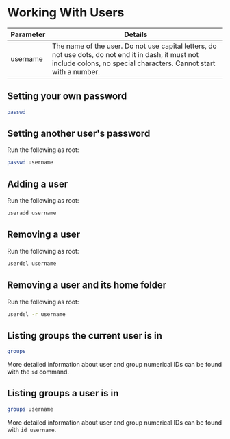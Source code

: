 # Working With Users

| Parameter | Details                                                                              |
| --------- | ---                                                                                  |
| username  |The name of the user. Do not use capital letters, do not use dots, do not end it in dash, it must not include colons, no special characters. Cannot start with a number.|

## Setting your own password

```sh
passwd
```

## Setting another user's password

Run the following as root:

```sh
passwd username
```

## Adding a user

Run the following as root:

```sh
useradd username
```

## Removing a user

Run the following as root:

```sh
userdel username
```

## Removing a user and its home folder

Run the following as root:

```sh
userdel -r username
```

## Listing groups the current user is in

```sh
groups
```

More detailed information about user and group numerical IDs can be found with the `id` command.

## Listing groups a user is in

```sh
groups username
```

More detailed information about user and group numerical IDs can be found with ``id username``.
